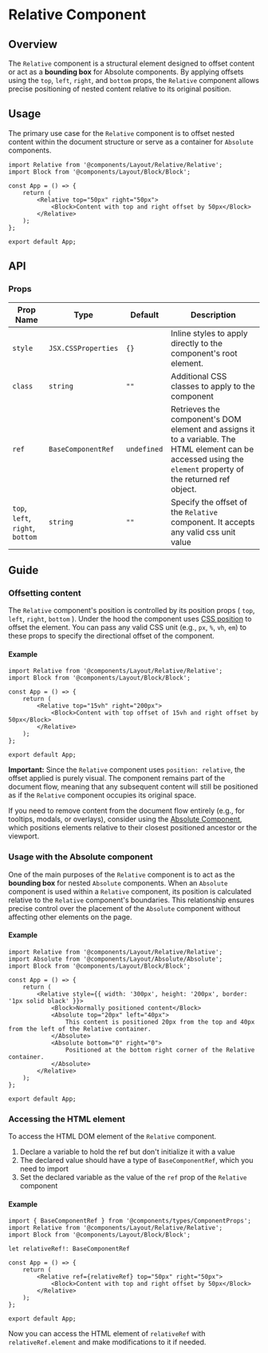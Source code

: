# Relative Component

## Overview

The `Relative` component is a structural element designed to offset content or act as a **bounding box** for Absolute components. By applying offsets using the `top`, `left`, `right`, and `bottom` props, the `Relative` component allows precise positioning of nested content relative to its original position.

## Usage 

The primary use case for the `Relative` component is to offset nested content within the document structure or serve as a container for `Absolute` components.

```tsx
import Relative from '@components/Layout/Relative/Relative';
import Block from '@components/Layout/Block/Block';

const App = () => {
    return (
        <Relative top="50px" right="50px">
            <Block>Content with top and right offset by 50px</Block>
        </Relative>
    );
};

export default App;
```

## API

### Props
|Prop Name |Type |Default | Description |
|---|---|---|---|
| `style` | `JSX.CSSProperties` | `{}` | Inline styles to apply directly to the component's root element. |
| `class` | `string` | `""` | Additional CSS classes to apply to the component |
| `ref` | `BaseComponentRef` | `undefined` | Retrieves the component's DOM element and assigns it to a variable. The HTML element can be accessed using the `element` property of the returned ref object. |
| `top`, `left`, `right`, `bottom` | `string` | `""` | Specify the offset of the `Relative` component. It accepts any valid css unit value |

## Guide

### Offsetting content

The `Relative` component's position is controlled by its position props ( `top`, `left`, `right`, `bottom` ). Under the hood the component uses [CSS position](https://developer.mozilla.org/en-US/docs/Web/CSS/position) to offset the element. You can pass any valid CSS unit (e.g., `px`, `%`, `vh`, `em`) to these props to specify the directional offset of the component.

#### Example
```tsx
import Relative from '@components/Layout/Relative/Relative';
import Block from '@components/Layout/Block/Block';

const App = () => {
    return (
        <Relative top="15vh" right="200px">
            <Block>Content with top offset of 15vh and right offset by 50px</Block>
        </Relative>
    );
};

export default App;
```

**Important:** Since the `Relative` component uses `position: relative`, the offset applied is purely visual. The component remains part of the document flow, meaning that any subsequent content will still be positioned as if the `Relative` component occupies its original space.

If you need to remove content from the document flow entirely (e.g., for tooltips, modals, or overlays), consider using the [Absolute Component](), which positions elements relative to their closest positioned ancestor or the viewport. 

### Usage with the Absolute component

One of the main purposes of the `Relative` component is to act as the **bounding box** for nested `Absolute` components. When an `Absolute` component is used within a `Relative` component, its position is calculated relative to the `Relative` component's boundaries. This relationship ensures precise control over the placement of the `Absolute` component without affecting other elements on the page.

#### Example

```tsx
import Relative from '@components/Layout/Relative/Relative';
import Absolute from '@components/Layout/Absolute/Absolute';
import Block from '@components/Layout/Block/Block';

const App = () => {
    return (
        <Relative style={{ width: '300px', height: '200px', border: '1px solid black' }}>
            <Block>Normally positioned content</Block>
            <Absolute top="20px" left="40px">
                This content is positioned 20px from the top and 40px from the left of the Relative container.
            </Absolute>
            <Absolute bottom="0" right="0">
                Positioned at the bottom right corner of the Relative container.
            </Absolute>
        </Relative>
    );
};

export default App;
```

### Accessing the HTML element

To access the HTML DOM element of the `Relative` component.

1. Declare a variable to hold the ref but don't initialize it with a value
2. The declared value should have a type of `BaseComponentRef`, which you need to import
3. Set the declared variable as the value of the `ref` prop of the `Relative` component

#### Example

```tsx
import { BaseComponentRef } from '@components/types/ComponentProps';
import Relative from '@components/Layout/Relative/Relative';
import Block from '@components/Layout/Block/Block';

let relativeRef!: BaseComponentRef

const App = () => {
    return (
        <Relative ref={relativeRef} top="50px" right="50px">
            <Block>Content with top and right offset by 50px</Block>
        </Relative>
    );
};

export default App;
```

Now you can access the HTML element of `relativeRef` with `relativeRef.element` and make modifications to it if needed. 